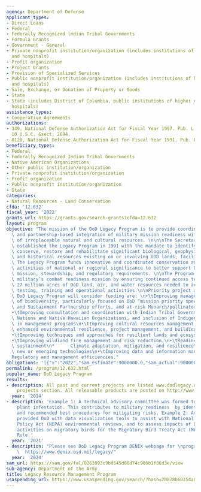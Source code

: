 ```yaml
---
agency: Department of Defense
applicant_types:
- Direct Loans
- Federal
- Federally Recognized lndian Tribal Governments
- Formula Grants
- Government - General
- Private nonprofit institution/organization (includes institutions of higher education
  and hospitals)
- Profit organization
- Project Grants
- Provision of Specialized Services
- Public nonprofit institution/organization (includes institutions of higher education
  and hospitals)
- Sale, Exchange, or Donation of Property or Goods
- State
- State (includes District of Columbia, public institutions of higher education and
  hospitals)
assistance_types:
- Cooperative Agreements
authorizations:
- 349, National Defense Authorization Act for Fiscal Year 1997. Pub. L. 104, 201.
  10 U.S.C. &sect; 2694.
- 8120, National Defense Authorization Act for Fiscal Year 1991. Pub. L. 101, 511.
beneficiary_types:
- Federal
- Federally Recognized Indian Tribal Governments
- Native American Organizations
- Other public institution/organization
- Private nonprofit institution/organization
- Profit organization
- Public nonprofit institution/organization
- State
categories:
- Natural Resources - Land Conservation
cfda: '12.632'
fiscal_year: '2022'
grants_url: https://grants.gov/search-grants?cfda=12.632
layout: program
objective: "The mission of the DoD Legacy Program is to provide coordinated, Department-wide,\
  \ and partnership-based integration of military mission readiness with the conservation\
  \ of irreplaceable natural and cultural resources. \n\n\nThe Secretary of Defense\
  \ established the Legacy Program in 1991 with the mandate to identify, manage, inventory,\
  \ conserve, restore and rehabilitate significant biological, geophysical, cultural,\
  \ and historical resources existing on or involving DOD lands, facilities, and property.\
  \ The Legacy Program funds innovative and coordinated conservation and cultural\
  \ activities of national or regional significance to better support DOD’s ever evolving\
  \ mission, stewardship, and regulatory requirements. \n\nThe Program supports the\
  \ military’s combat readiness mission by ensuring continued access to the nearly\
  \ 27 million acres of DoD land, air, and water resources needed to accomplish vital\
  \ testing, training and operational activities.\n\nPriority project areas that the\
  \ DoD Legacy Program will consider funding are: \n•\tImproving management and conservation\
  \ of biodiversity, particularly focused on DoD “mission priority species,” Recovery\
  \ and Sustainment Partnership efforts, and at-risk Monarch/pollinator species\n\
  •\tImproving consultation and coordination with Indian Tribal Governments and Tribal\
  \ Nations and Native Hawaiian Organizations, and inclusion of Indigenous Knowledge\
  \ in management programs\n•\tImproving cultural resources management processes through\
  \ enhanced environmental resilience, project management, and building energy efficiency.\n\
  •\tImproving techniques and approaches for resilient lands and ecosystem management\n\
  •\tImproving wildland fire management and risk reduction.\n•\tReadiness and range\
  \ sustainment\n*      Climate adaptation, mitigation, and resilience\n•\tIncorporating\
  \ new or emerging technologies\n•\tImproving data and information management\n•\t\
  Regulatory and management efficiencies."
obligations: '[{"x":"2022","sam_estimate":9000000.0,"sam_actual":9000000.0,"usa_spending_actual":205774.0},{"x":"2023","sam_estimate":9000000.0,"sam_actual":4699000.0,"usa_spending_actual":980233.06},{"x":"2024","sam_estimate":5700000.0,"sam_actual":0.0,"usa_spending_actual":250000.0}]'
permalink: /program/12.632.html
popular_name: DoD Legacy Program
results:
- description: All past and current projects are listed www.dodlegacy.org under the
    projects section. All releasable products are posted on http://www.denix.osd.mil
  year: '2014'
- description: 'Example 1: A technical advisory committee was formed to identify a
    plant infestation. This contributes to military readiness  by identifying risks,
    and recommended best procedures for mitigating risks. Example 2: Avian study that
    provided DoD with data visualization tools to assist with National Environmental
    Policy Act (NEPA) environmental reviews, and to assess impacts of DoD readiness
    activities on migratory birds for the Migratory Bird Treaty Act (MBTA) and Readiness
    Rule.'
  year: '2021'
- description: "Please see DoD Legacy Program DENIX webpage for \nprogram accomplishments:\
    \  https://www.denix.osd.mil/legacy/"
  year: '2024'
sam_url: https://sam.gov/fal/0263093c9bd545d08d74c906b1f86d3e/view
sub-agency: Department of the Army
title: Legacy Resource Management Program
usaspending_url: https://www.usaspending.gov/search/?hash=20828b60254a077f0a50e33728efe826
---
```

